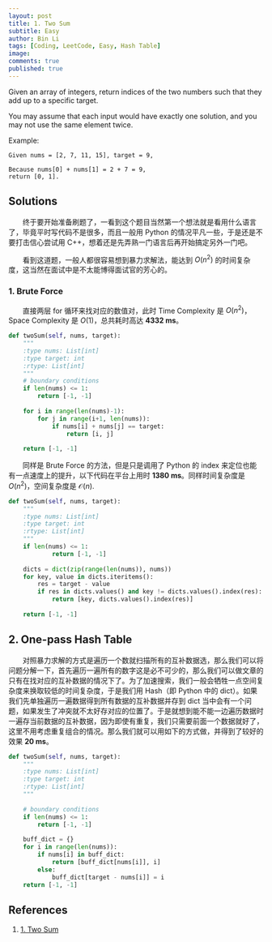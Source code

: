 ```yaml
---
layout: post
title: 1. Two Sum
subtitle: Easy
author: Bin Li
tags: [Coding, LeetCode, Easy, Hash Table]
image: 
comments: true
published: true
---
```


Given an array of integers, return indices of the two numbers such that they add up to a specific target.

You may assume that each input would have exactly one solution, and you may not use the same element twice.

Example:
```
Given nums = [2, 7, 11, 15], target = 9,

Because nums[0] + nums[1] = 2 + 7 = 9,
return [0, 1].
```
## Solutions
　　终于要开始准备刷题了，一看到这个题目当然第一个想法就是看用什么语言了，毕竟平时写代码不是很多，而且一般用 Python 的情况平凡一些，于是还是不要打击信心尝试用 C++，想着还是先弄熟一门语言后再开始搞定另外一门吧。

　　看到这道题，一般人都很容易想到暴力求解法，能达到 $O(n^2)$ 的时间复杂度，这当然在面试中是不太能博得面试官的芳心的。

### 1. Brute Force
　　直接两层 for 循环来找对应的数值对，此时 Time Complexity 是 $O(n^2)$，Space Complexity 是 $O(1)$，总共耗时高达 **4332 ms**。
```python
def twoSum(self, nums, target):
    """
    :type nums: List[int]
    :type target: int
    :rtype: List[int]
    """
    # boundary conditions
    if len(nums) <= 1:
        return [-1, -1]
    
    for i in range(len(nums)-1):
        for j in range(i+1, len(nums)):
            if nums[i] + nums[j] == target:
                return [i, j]
    
    return [-1, -1]
```

　　同样是 Brute Force 的方法，但是只是调用了 Python 的 index 来定位也能有一点速度上的提升，以下代码在平台上用时 **1380 ms**。同样时间复杂度是 $O(n^2)$，空间复杂度是 $\mathcal{O}(n)$.
```python
def twoSum(self, nums, target):
    """
    :type nums: List[int]
    :type target: int
    :rtype: List[int]
    """
    if len(nums) <= 1:
            return [-1, -1]
            
    dicts = dict(zip(range(len(nums)), nums))
    for key, value in dicts.iteritems():
        res = target - value
        if res in dicts.values() and key != dicts.values().index(res):
            return [key, dicts.values().index(res)]
        
    return [-1, -1]
```

## 2. One-pass Hash Table
　　对照暴力求解的方式是遍历一个数就扫描所有的互补数据选，那么我们可以将问题分解一下，首先遍历一遍所有的数字这是必不可少的，那么我们可以做文章的只有在找对应的互补数据的情况下了。为了加速搜索，我们一般会牺牲一点空间复杂度来换取较低的时间复杂度，于是我们用 Hash（即 Python 中的 dict）。如果我们先单独遍历一遍数据得到所有数据的互补数据并存到 dict 当中会有一个问题，如果发生了冲突就不太好存对应的位置了。于是就想到能不能一边遍历数据时一遍存当前数据的互补数据，因为即使有重复，我们只需要前面一个数据就好了，这里不用考虑重复组合的情况。那么我们就可以用如下的方式做，并得到了较好的效果 **20 ms**。

```python
def twoSum(self, nums, target):
    """
    :type nums: List[int]
    :type target: int
    :rtype: List[int]
    """
        
    # boundary conditions
    if len(nums) <= 1:
        return [-1, -1]
        
    buff_dict = {}
    for i in range(len(nums)):
        if nums[i] in buff_dict:
            return [buff_dict[nums[i]], i]
        else:
            buff_dict[target - nums[i]] = i
    return [-1, -1]
```

## References
1. [1. Two Sum](https://leetcode.com/problems/two-sum/)

